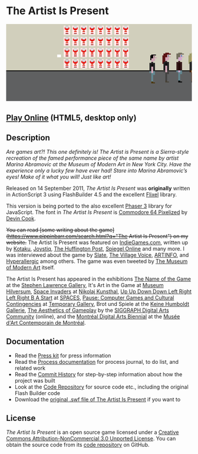 # The Artist Is Present

![](images/the-artist-is-present-banner.png)

## [Play Online](https://www.pippinbarr.com/the-artist-is-present/) (HTML5, desktop only)

## Description
*Are games art?! This one definitely is! The Artist is Present is a Sierra-style recreation of the famed performance piece of the same name by artist Marina Abramovic at the Museum of Modern Art in New York City. Have the experience only a lucky few have ever had! Stare into Marina Abramovic’s eyes! Make of it what you will! Just like art!*

Released on 14 September 2011, *The Artist Is Present* was **originally** written in ActionScript 3 using FlashBuilder 4.5 and the excellent [Flixel](http://www.flixel.org/) library.

This version is being ported to the also excellent [Phaser 3](https://phaser.io/) library for JavaScript. The font in *The Artist Is Present* is [Commodore 64 Pixelized](http://www.dafont.com/commodore-64-pixelized.font) by [Devin Cook](http://www.devincook.com/).

~~You can read [some writing about the game](https://www.pippinbarr.com/search.html?q="The Artist Is Present") on my website.~~ The Artist Is Present was featured on [IndieGames.com](http://indiegames.com/2011/09/browser_game_pick_the_artist_i.html), written up by [Kotaku](http://kotaku.com/5841304/new-video-game-delivers-the-immersive-realism-of-waiting-5-hours-in-line-at-a-museum), [Joystiq](http://www.joystiq.com/2011/09/18/the-artist-is-present-is-a-game-about-waiting-in-line-at-a-museu), [The Huffington Post](http://www.huffingtonpost.com/2011/09/15/marina-abramovic-the-artist-is-present-video-game_n_964968.html), [Spiegel Online](http://www.spiegel.de/netzwelt/games/0,1518,787276,00.html) and many more. I was interviewed about the game by [Slate](http://www.slate.com/blogs/browbeat/2011/09/16/marina_abramovi_s_the_artist_is_present_as_a_video_game_intervie.html), [The Village Voice](http://blogs.villagevoice.com/runninscared/2011/09/pippin_barr_man.php), [ARTINFO](http://www.artinfo.com/news/story/38632/marina-abramovics-the-artist-is-present-performance-becomes-an-infuriating-video-game/), and [Hyperallergic](http://hyperallergic.com/35808/pippin-barr-interview/) among others. The game was even tweeted by [The Museum of Modern Art](http://twitter.com/#!/MuseumModernArt) itself.

The Artist Is Present has appeared in the exhibitions [The Name of the Game](http://www.stephenlawrencegallery.net/CB-TheNameOfTheGame-Intro.html) at the [Stephen Lawrence Gallery](http://www.stephenlawrencegallery.net/), It's Art in the Game at [Museum Hilversum](http://www.museumhilversum.nl/), [Space Invaders](http://www.nikolajkunsthal.dk/en/udstillinger/space-invaders) at [Nikolaj Kunsthal](http://www.nikolajkunsthal.dk/en/), [Up Up Down Down Left Right Left Right B A Start](http://www.spacesgallery.org/project/up-up-down-down-left-right-left-right-b-a-start) at [SPACES](http://www.spacesgallery.org/), [Pause: Computer Games and Cultural Contingencies](http://www.khm.de/nocache/aktuelles/veranstaltungen/veranstaltung/article/3037-pause-computer-games-and-cultural-contingencies/nCall/3/) at [Temporary Gallery](http://www.temporarygallery.org/), Brot und Spiele at the [Keine Humboldt Gallerie](http://www.kleinehumboldtgalerie.de/about/geschichte/), [The Aesthetics of Gameplay](http://gameartshow.siggraph.org/gas/) by the [SIGGRAPH Digital Arts Community](http://siggrapharts.ning.com/) (online), and the [Montréal Digital Arts Biennial](http://bianmontreal.ca/en/calendar/physicalite) at the [Musée d'Art Contemporain de Montréal](http://www.macm.org/en/).

## Documentation
* Read the [Press kit](../press) for press information
* Read the [Process documentation](../process) for process journal, to do list, and related work
* Read the [Commit History](https://github.com/pippinbarr/the-artist-is-present/commits/master) for step-by-step information about how the project was built
* Look at the [Code Repository](https://github.com/pippinbarr/the-artist-is-present) for source code etc., including the original Flash Builder code
* Download the [original .swf file of The Artist Is Present](https://github.com/pippinbarr/the-artist-is-present/releases/tag/swf) if you want to

## License
_The Artist Is Present_ is an open source game licensed under a [Creative Commons Attribution-NonCommercial 3.0 Unported License](http://creativecommons.org/licenses/by-nc/3.0/). You can obtain the source code from its [code repository](https://github.com/pippinbarr/the-artist-is-present) on GitHub.
